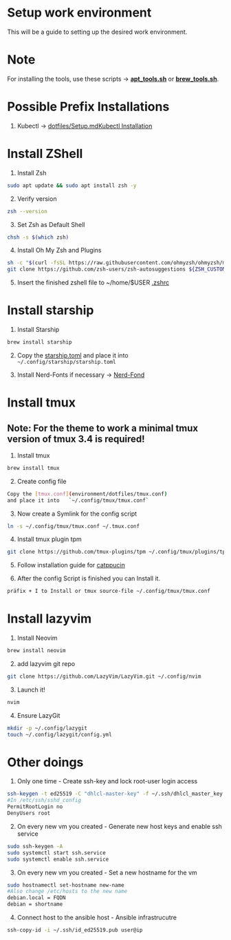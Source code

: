 Setup work environment
===============
This will be a guide to setting up the desired work environment.

Note
===============
For installing the tools, use these scripts → **[apt_tools.sh](/environment/automation/scripts/apt_tools.sh)** or **[brew_tools.sh](/environment/automation/scripts/brew_tools.sh)**.

Possible Prefix Installations
===============
1. Kubectl -> [dotfiles/Setup.mdKubectl Installation](https://kubernetes.io/docs/tasks/tools/install-kubectl-linux/)

Install ZShell
===============
1. Install Zsh
```bash
sudo apt update && sudo apt install zsh -y
```
2. Verify version
```bash
zsh --version
```
3. Set Zsh as Default Shell
```bash
chsh -s $(which zsh)
```
4. Install Oh My Zsh and Plugins
```bash
sh -c "$(curl -fsSL https://raw.githubusercontent.com/ohmyzsh/ohmyzsh/master/tools/install.sh)"
git clone https://github.com/zsh-users/zsh-autosuggestions ${ZSH_CUSTOM:-~/.oh-my-zsh/custom}/plugins/zsh-autosuggestions
```
5. Insert the finished zshell file to ~/home/$USER
[.zshrc](environment/dotfiles/zshrc)

Install starship
===============
1. Install Starship
```bash
brew install starship
```
2. Copy the [starship.toml](environment/dotfiles/starship.toml)
and place it into  	`~/.config/starship/starship.toml`

3. Install Nerd-Fonts if necessary -> [Nerd-Fond](https://www.nerdfonts.com/#home)

Install tmux
===============
Note: For the theme to work a minimal tmux version of tmux 3.4 is required!
---
1. Install tmux
```bash
brew install tmux
```
2. Create config file
```bash
Copy the [tmux.conf](environment/dotfiles/tmux.conf)
and place it into  	`~/.config/tmux/tmux.conf`
```
3. Now create a Symlink for the config script
```bash
ln -s ~/.config/tmux/tmux.conf ~/.tmux.conf
```
4. Install tmux plugin tpm
```bash
git clone https://github.com/tmux-plugins/tpm ~/.config/tmux/plugins/tpm
```
5. Follow installation guide for [catppucin](https://github.com/catppuccin/tmux?tab=readme-ov-file)

6. After the config Script is finished you can Install it.
```bash
präfix + I to Install or tmux source-file ~/.config/tmux/tmux.conf
```
Install lazyvim
===============
1. Install Neovim
```bash
brew install neovim
```
2. add lazyvim git repo
```bash
git clone https://github.com/LazyVim/LazyVim.git ~/.config/nvim
```
3. Launch it!
```bash
nvim
```
4. Ensure LazyGit
```bash
mkdir -p ~/.config/lazygit
touch ~/.config/lazygit/config.yml
```
Other doings
===============
1. Only one time - Create ssh-key and lock root-user login access
```bash
ssh-keygen -t ed25519 -C "dhlcl-master-key" -f ~/.ssh/dhlcl_master_key
#In /etc/ssh/sshd_config
PermitRootLogin no
DenyUsers root
```
2. On every new vm you created - Generate new host keys and enable ssh service
```bash
sudo ssh-keygen -A
sudo systemctl start ssh.service
sudo systemctl enable ssh.service
```
3. On every new vm you created - Set a new hostname for the vm
```bash
sudo hostnamectl set-hostname new-name
#Also change /etc/hosts to the new name
debian.local = FQDN
debian = shortname
```
4. Connect host to the ansible host - Ansible infrastrucutre
```bash
ssh-copy-id -i ~/.ssh/id_ed25519.pub user@ip
```
